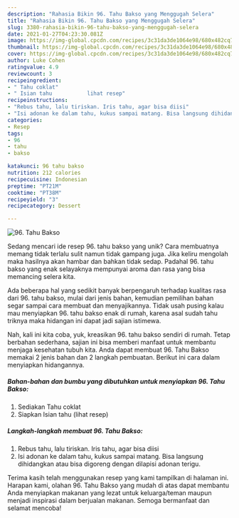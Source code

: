 ```yaml
---
description: "Rahasia Bikin 96. Tahu Bakso yang Menggugah Selera"
title: "Rahasia Bikin 96. Tahu Bakso yang Menggugah Selera"
slug: 3380-rahasia-bikin-96-tahu-bakso-yang-menggugah-selera
date: 2021-01-27T04:23:30.081Z
image: https://img-global.cpcdn.com/recipes/3c31da3de1064e98/680x482cq70/96-tahu-bakso-foto-resep-utama.jpg
thumbnail: https://img-global.cpcdn.com/recipes/3c31da3de1064e98/680x482cq70/96-tahu-bakso-foto-resep-utama.jpg
cover: https://img-global.cpcdn.com/recipes/3c31da3de1064e98/680x482cq70/96-tahu-bakso-foto-resep-utama.jpg
author: Luke Cohen
ratingvalue: 4.9
reviewcount: 3
recipeingredient:
- " Tahu coklat"
- " Isian tahu           lihat resep"
recipeinstructions:
- "Rebus tahu, lalu tiriskan. Iris tahu, agar bisa diisi"
- "Isi adonan ke dalam tahu, kukus sampai matang. Bisa langsung dihidangkan atau bisa digoreng dengan dilapisi adonan terigu."
categories:
- Resep
tags:
- 96
- tahu
- bakso

katakunci: 96 tahu bakso 
nutrition: 212 calories
recipecuisine: Indonesian
preptime: "PT21M"
cooktime: "PT38M"
recipeyield: "3"
recipecategory: Dessert

---
```



![96. Tahu Bakso](https://img-global.cpcdn.com/recipes/3c31da3de1064e98/680x482cq70/96-tahu-bakso-foto-resep-utama.jpg)

Sedang mencari ide resep 96. tahu bakso yang unik? Cara membuatnya memang tidak terlalu sulit namun tidak gampang juga. Jika keliru mengolah maka hasilnya akan hambar dan bahkan tidak sedap. Padahal 96. tahu bakso yang enak selayaknya mempunyai aroma dan rasa yang bisa memancing selera kita.



Ada beberapa hal yang sedikit banyak berpengaruh terhadap kualitas rasa dari 96. tahu bakso, mulai dari jenis bahan, kemudian pemilihan bahan segar sampai cara membuat dan menyajikannya. Tidak usah pusing kalau mau menyiapkan 96. tahu bakso enak di rumah, karena asal sudah tahu triknya maka hidangan ini dapat jadi sajian istimewa.


Nah, kali ini kita coba, yuk, kreasikan 96. tahu bakso sendiri di rumah. Tetap berbahan sederhana, sajian ini bisa memberi manfaat untuk membantu menjaga kesehatan tubuh kita. Anda dapat membuat 96. Tahu Bakso memakai 2 jenis bahan dan 2 langkah pembuatan. Berikut ini cara dalam menyiapkan hidangannya.

<!--inarticleads1-->

##### Bahan-bahan dan bumbu yang dibutuhkan untuk menyiapkan 96. Tahu Bakso:

1. Sediakan  Tahu coklat
1. Siapkan  Isian tahu           (lihat resep)




<!--inarticleads2-->

##### Langkah-langkah membuat 96. Tahu Bakso:

1. Rebus tahu, lalu tiriskan. Iris tahu, agar bisa diisi
1. Isi adonan ke dalam tahu, kukus sampai matang. Bisa langsung dihidangkan atau bisa digoreng dengan dilapisi adonan terigu.




Terima kasih telah menggunakan resep yang kami tampilkan di halaman ini. Harapan kami, olahan 96. Tahu Bakso yang mudah di atas dapat membantu Anda menyiapkan makanan yang lezat untuk keluarga/teman maupun menjadi inspirasi dalam berjualan makanan. Semoga bermanfaat dan selamat mencoba!
